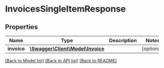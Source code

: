 # InvoicesSingleItemResponse

## Properties
Name | Type | Description | Notes
------------ | ------------- | ------------- | -------------
**invoice** | [**\Swagger\Client\Model\Invoice**](Invoice.md) |  | [optional] 

[[Back to Model list]](../README.md#documentation-for-models) [[Back to API list]](../README.md#documentation-for-api-endpoints) [[Back to README]](../README.md)


